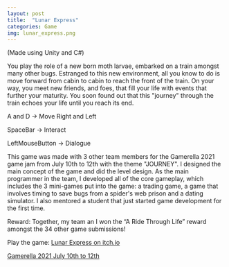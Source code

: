 ```yaml
---
layout: post
title:  "Lunar Express"
categories: Game
img: lunar_express.png
---
```

(Made using Unity and C#)

You play the role of a new born moth larvae, embarked on a train amongst many other bugs. Estranged to this new environment, all you know to do is move forward from cabin to cabin to reach the front of the train. On your way, you meet new friends, and foes, that fill your life with events that further your maturity. You soon found out that this "journey" through the train echoes your life until you reach its end.

A and D -> Move Right and Left

SpaceBar -> Interact

LeftMouseButton -> Dialogue

This game was made with 3 other team members for the Gamerella 2021 game jam from July 10th to 12th with the theme "JOURNEY". I designed the main concept of the game and did the level design. As the main programmer in the team, I developed all of the core gameplay, which includes the 3 mini-games put into the game: a trading game, a game that involves timing to save bugs from a spider's web prison and a dating simulator. I also mentored a student that just started game development for the first time. 

Reward: Together, my team an I won the “A Ride Through Life” reward amongst the 34 other game submissions!

Play the game: [Lunar Express on itch.io](https://roseduf.itch.io/lunar-express)

[Gamerella 2021 July 10th to 12th](https://itch.io/jam/gamerella-global)